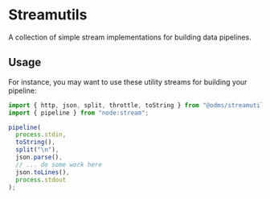 # Streamutils

A collection of simple stream implementations for building data pipelines.

## Usage

For instance, you may want to use these utility streams for building your pipeline:

```typescript
import { http, json, split, throttle, toString } from "@odms/streamutils";
import { pipeline } from "node:stream";

pipeline(
  process.stdin,
  toString(),
  split("\n"),
  json.parse(),
  // ... do some work here
  json.toLines(),
  process.stdout
);
```
